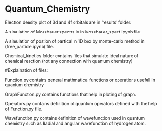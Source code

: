 # Quantum_Chemistry

Electron density plot of 3d and 4f orbitals are in 'results' folder.

A simulation of Mossbauer spectra is in Mossbauer_spect.ipynb file.

A simulation of postion of partical in 1D box by monte-carlo method in (free_particle.ipynb) file.

Chemical_kinetics folder contains files that simulate ideal nature of chemical reaction (not any connection with quantum chemistry).

#Explaination of files:

Function.py contains general mathmatical functions or operations usefull in quantum chemistry.

GraphFunction.py contains functions that help in ploting of graph.

Operators.py contains definition of quantum operators defined with the help of Function.py file.

Wavefunction.py contains definition of wavefunction used in quantum chemistry such as Radial and angular wavefunction of hydrogen atom.
